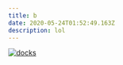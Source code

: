 ```yaml
---
title: b
date: 2020-05-24T01:52:49.163Z
description: lol
---
```

[![docks](http://img.youtube.com/vi/Q0_qqWoG_qg/0.jpg)](http://www.youtube.com/watch?v=Q0_qqWoG_qg "thumbnail")